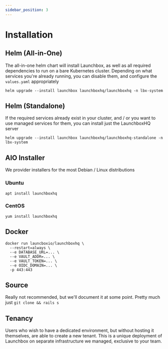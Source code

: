 ```yaml
---
sidebar_position: 3
---
```


# Installation

## Helm (All-in-One)

The all-in-one helm chart will install Launchbox, as well as all required dependencies to run on a bare Kubernetes cluster.
Depending on what services you're already running, you can disable them, and configure the `values.yaml` appropriately

```shell
helm upgrade --install launchbox launchboxhq/launchboxhq -n lbx-system
```

## Helm (Standalone)

If the required services already exist in your cluster, and / or you want to use managed services for them,
you can install just the LaunchboxHQ server

```shell
helm upgrade --install launchbox launchboxhq/launchboxhq-standalone -n lbx-system
```

## AIO Installer

We provider installers for the most Debian / Linux distributions

### Ubuntu
```shell
apt install launchboxhq
```

### CentOS
```shell
yum install launchboxhq
```

## Docker
```shell
docker run launcboxio/launchboxhq \
  --restart=always \
  --e DATABASE_URL=... \
  --e VAULT_ADDR=... \
  --e VAULT_TOKEN=... \
  --e OIDC_DOMAIN=... \
  -p 443:443
```
## Source
Really not recommended, but we'll document it at some point. Pretty much just `git clone && rails s`

## Tenancy

Users who wish to have a dedicated environment, but without hosting it themselves, are able to create a new tenant. This
is a unique deployment of Launchbox on separate infrastructure we managed, exclusive to your team.
